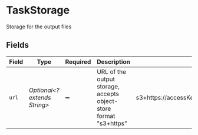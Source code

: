 # TaskStorage

Storage for the output files


## Fields

| Field                                                              | Type                                                               | Required                                                           | Description                                                        | Example                                                            |
| ------------------------------------------------------------------ | ------------------------------------------------------------------ | ------------------------------------------------------------------ | ------------------------------------------------------------------ | ------------------------------------------------------------------ |
| `url`                                                              | *Optional<? extends String>*                                       | :heavy_minus_sign:                                                 | URL of the output storage, accepts object-store format<br/>"s3+https"<br/> | s3+https://accessKeyId:secretAccessKey@s3Endpoint/bucket           |